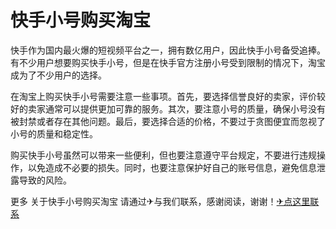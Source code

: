 # 快手小号购买淘宝

快手作为国内最火爆的短视频平台之一，拥有数亿用户，因此快手小号备受追捧。有不少用户想要购买快手小号，但是在快手官方注册小号受到限制的情况下，淘宝成为了不少用户的选择。

在淘宝上购买快手小号需要注意一些事项。首先，要选择信誉良好的卖家，评价较好的卖家通常可以提供更加可靠的服务。其次，要注意小号的质量，确保小号没有被封禁或者存在其他问题。最后，要选择合适的价格，不要过于贪图便宜而忽视了小号的质量和稳定性。

购买快手小号虽然可以带来一些便利，但也要注意遵守平台规定，不要进行违规操作，以免造成不必要的损失。同时，也要注意保护好自己的账号信息，避免信息泄露导致的风险。

更多 关于快手小号购买淘宝 请通过✈与我们联系，感谢阅读，谢谢！[✈点这里联系](https://abc.k02.cc)